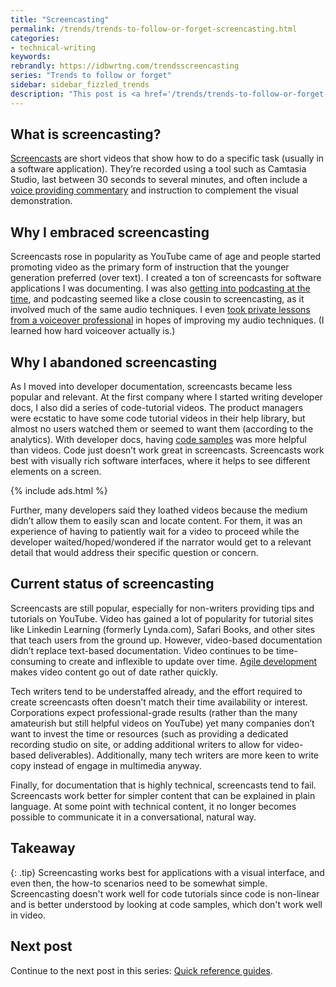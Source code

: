 ```yaml
---
title: "Screencasting"
permalink: /trends/trends-to-follow-or-forget-screencasting.html
categories:
- technical-writing
keywords:
rebrandly: https://idbwrtng.com/trendsscreencasting
series: "Trends to follow or forget"
sidebar: sidebar_fizzled_trends
description: "This post is <a href='/trends/trends-to-follow-or-forget-intro.html'>part of a series</a> that explores tech comm trends that I've either followed or forgotten, and why. The overall goal is to better understand the reasons that drive trend adoption or abandonment in my personal career. This post focuses on screencasting."
---
```


## What is screencasting?

[Screencasts](/2012/09/27/how-to-create-video-tutorials-a-five-step-process/) are short videos that show how to do a specific task (usually in a software application). They’re recorded using a tool such as Camtasia Studio, last between 30 seconds to several minutes, and often include a [voice providing commentary](/2012/09/17/writing-scripts-for-video-tutorials/) and instruction to complement the visual demonstration.

## Why I embraced screencasting

Screencasts rose in popularity as YouTube came of age and people started promoting video as the primary form of instruction that the younger generation preferred (over text). I created a ton of screencasts for software applications I was documenting. I was also [getting into podcasting at the time](/2006/10/09/faqs/), and podcasting seemed like a close cousin to screencasting, as it involved much of the same audio techniques. I even [took private lessons from a voiceover professional](/2008/11/14/finding-a-conversational-voice-in-video-tutorials/) in hopes of improving my audio techniques. (I learned how hard voiceover actually is.)

## Why I abandoned screencasting

As I moved into developer documentation, screencasts became less popular and relevant. At the first company where I started writing developer docs, I also did a series of code-tutorial videos. The product managers were ecstatic to have some code tutorial videos in their help library, but almost no users watched them or seemed to want them (according to the analytics). With developer docs, having [code samples](/2014/05/30/creating-code-samples-webinar-recording-slides-and-audio/) was more helpful than videos. Code just doesn’t work great in screencasts. Screencasts work best with visually rich software interfaces, where it helps to see different elements on a screen.

{% include ads.html %}

Further, many developers said they loathed videos because the medium didn’t allow them to easily scan and locate content. For them, it was an experience of having to patiently wait for a video to proceed while the developer waited/hoped/wondered if the narrator would get to a relevant detail that would address their specific question or concern.

## Current status of screencasting

Screencasts are still popular, especially for non-writers providing tips and tutorials on YouTube. Video has gained a lot of popularity for tutorial sites like Linkedin Learning (formerly Lynda.com), Safari Books, and other sites that teach users from the ground up. However, video-based documentation didn’t replace text-based documentation. Video continues to be time-consuming to create and inflexible to update over time. [Agile development](/2017/08/04/part1_when-agile-doesnt-work-technical-writers/) makes video content go out of date rather quickly.

Tech writers tend to be understaffed already, and the effort required to create screencasts often doesn’t match their time availability or interest. Corporations expect professional-grade results (rather than the many amateurish but still helpful videos on YouTube) yet many companies don’t want to invest the time or resources (such as providing a dedicated recording studio on site, or adding additional writers to allow for video-based deliverables). Additionally, many tech writers are more keen to write copy instead of engage in multimedia anyway.

Finally, for documentation that is highly technical, screencasts tend to fail. Screencasts work better for simpler content that can be explained in plain language. At some point with technical content, it no longer becomes possible to communicate it in a conversational, natural way.

## Takeaway

{: .tip}
Screencasting works best for applications with a visual interface, and even then, the how-to scenarios need to be somewhat simple. Screencasting doesn't work well for code tutorials since code is non-linear and is better understood by looking at code samples, which don't work well in video.

## Next post

Continue to the next post in this series: [Quick reference guides](/trends/trends-to-follow-or-forget-quick-reference-guides.html).